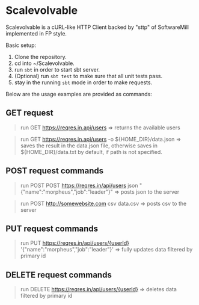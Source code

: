 # Scalevolvable
Scalevolvable is a cURL-like HTTP Client backed by "sttp" of SoftwareMill implemented in FP style.

Basic setup:

1) Clone the repository.
2) cd into ~/Scalevolvable.
3) run `sbt` in order to start sbt server.
4) (Optional) run `sbt test` to make sure that all unit tests pass.
5) stay in the running `sbt` mode in order to make requests.

Below are the usage examples are provided as commands:

GET request
----------------------------
> run GET https://reqres.in.api/users => returns the available users

> run GET https://reqres.in.api/users -o ${HOME_DIR}/data.json => saves the result in the data.json file, otherwise saves in ${HOME_DIR}/data.txt by default, if path is not specified.

POST request commands
----------------------------
> run POST POST https://reqres.in/api/users <h> json <d> "{\"name\":\"morpheus\",\"job\":\"leader\"}" => posts json to the server

> run POST http://somewebsite.com <h> csv <f> data.csv => posts csv to the server
  
PUT request commands
----------------------------
> run PUT https://reqres.in/api/users/{userId} <d> '{\"name\":\"morpheus\",\"job\":\"leader\"}' => fully updates data filtered by primary id

DELETE request commands
----------------------------
> run DELETE https://reqres.in/api/users/{userId} <d> => deletes data filtered by primary id
